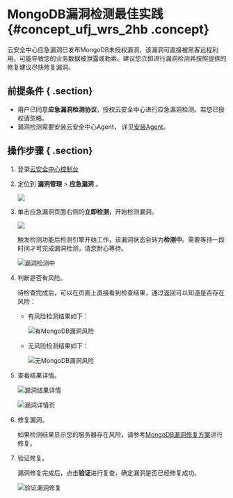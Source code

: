 # MongoDB漏洞检测最佳实践 {#concept_ufj_wrs_2hb .concept}

云安全中心应急漏洞已发布MongoDB未授权漏洞，该漏洞可直接被黑客远程利用，可能导致您的业务数据被泄露或勒索。建议您立即进行漏洞检测并按照提供的修复建议尽快修复漏洞。

## 前提条件 { .section}

-   用户已同意**应急漏洞检测协议**，授权云安全中心进行应急漏洞检测。若您已授权请忽略。
-   漏洞检测需要安装云安全中心Agent， 详见[安装Agent](../../../../../intl.zh-CN/接入云安全中心/接入云安全中心.md#)。

## 操作步骤 { .section}

1.  登录[云安全中心控制台](https://yundun.console.aliyun.com/?p=sas)
2.  定位到 **漏洞管理** \> **应急漏洞** 。

    ![](http://static-aliyun-doc.oss-cn-hangzhou.aliyuncs.com/assets/img/118680/155340388639938_zh-CN.png)

3.  单击应急漏洞页面右侧的**立即检测**，开始检测漏洞。

    ![](http://static-aliyun-doc.oss-cn-hangzhou.aliyuncs.com/assets/img/118680/155340388639960_zh-CN.png)

    触发检测功能后检测引擎开始工作，该漏洞状态会转为**检测中**。需要等待一段时间才可完成漏洞检测，请您耐心等待。

    ![](images/41416_zh-CN.png "漏洞检测中")

4.  判断是否有风险。

    待检查完成后，可以在页面上直接看到检查结果，通过返回可以知道是否存在风险：

    -   有风险检测结果如下：

        ![](images/41418_zh-CN.png "有MongoDB漏洞风险")

    -   无风险检测结果如下：

        ![](images/41417_zh-CN.png "无MongoDB漏洞风险")

5.  查看结果详情。

    ![](images/41419_zh-CN.png "漏洞结果详情")

    ![](images/41420_zh-CN.png "漏洞详情页")

6.  修复漏洞。

    如果检测结果显示您的服务器存在风险，请参考[MongoDB漏洞修复方案](https://helpcdn.aliyun.com/knowledge_detail/112025.html)进行修复。

7.  验证修复。

    漏洞修复完成后，点击**验证**进行复查，确定漏洞是否已经修复成功。

    ![](images/41423_zh-CN.png "验证漏洞修复")


